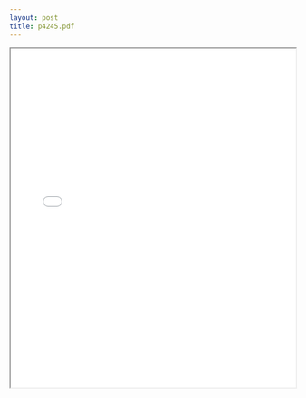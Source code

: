 ```yaml
---
layout: post
title: p4245.pdf
---
```


<div class="pdf-container">
<iframe src="/irs.ea/assets/pdfs/p4245.pdf" height="600" width="100%" allowFullScreen="true"></iframe>
</div>

